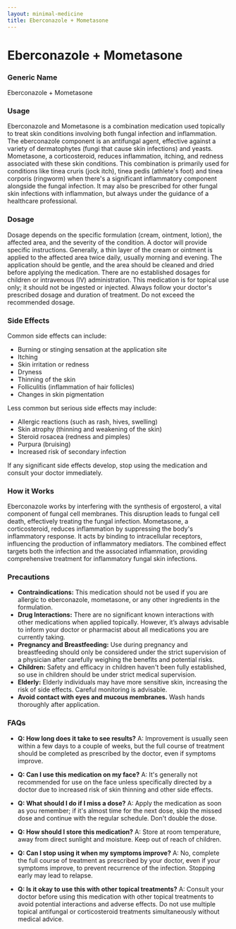 ```yaml
---
layout: minimal-medicine
title: Eberconazole + Mometasone
---
```


# Eberconazole + Mometasone
### Generic Name
Eberconazole + Mometasone


### Usage
Eberconazole and Mometasone is a combination medication used topically to treat skin conditions involving both fungal infection and inflammation.  The eberconazole component is an antifungal agent, effective against a variety of dermatophytes (fungi that cause skin infections) and yeasts.  Mometasone, a corticosteroid, reduces inflammation, itching, and redness associated with these skin conditions.  This combination is primarily used for conditions like tinea cruris (jock itch), tinea pedis (athlete's foot) and tinea corporis (ringworm) when there's a significant inflammatory component alongside the fungal infection.  It may also be prescribed for other fungal skin infections with inflammation, but always under the guidance of a healthcare professional.


### Dosage
Dosage depends on the specific formulation (cream, ointment, lotion), the affected area, and the severity of the condition.  A doctor will provide specific instructions. Generally, a thin layer of the cream or ointment is applied to the affected area twice daily, usually morning and evening.  The application should be gentle, and the area should be cleaned and dried before applying the medication.  There are no established dosages for children or intravenous (IV) administration. This medication is for topical use only; it should not be ingested or injected.  Always follow your doctor's prescribed dosage and duration of treatment.  Do not exceed the recommended dosage.


### Side Effects
Common side effects can include:

* Burning or stinging sensation at the application site
* Itching
* Skin irritation or redness
* Dryness
* Thinning of the skin
* Folliculitis (inflammation of hair follicles)
* Changes in skin pigmentation

Less common but serious side effects may include:

* Allergic reactions (such as rash, hives, swelling)
* Skin atrophy (thinning and weakening of the skin)
* Steroid rosacea (redness and pimples)
* Purpura (bruising)
*  Increased risk of secondary infection


If any significant side effects develop, stop using the medication and consult your doctor immediately.


### How it Works
Eberconazole works by interfering with the synthesis of ergosterol, a vital component of fungal cell membranes.  This disruption leads to fungal cell death, effectively treating the fungal infection.  Mometasone, a corticosteroid, reduces inflammation by suppressing the body's inflammatory response. It acts by binding to intracellular receptors, influencing the production of inflammatory mediators.  The combined effect targets both the infection and the associated inflammation, providing comprehensive treatment for inflammatory fungal skin infections.


### Precautions
* **Contraindications:**  This medication should not be used if you are allergic to eberconazole, mometasone, or any other ingredients in the formulation.
* **Drug Interactions:**  There are no significant known interactions with other medications when applied topically. However, it’s always advisable to inform your doctor or pharmacist about all medications you are currently taking.
* **Pregnancy and Breastfeeding:**  Use during pregnancy and breastfeeding should only be considered under the strict supervision of a physician after carefully weighing the benefits and potential risks.
* **Children:**  Safety and efficacy in children haven't been fully established, so use in children should be under strict medical supervision.
* **Elderly:**  Elderly individuals may have more sensitive skin, increasing the risk of side effects.  Careful monitoring is advisable.
* **Avoid contact with eyes and mucous membranes.**  Wash hands thoroughly after application.


### FAQs

* **Q: How long does it take to see results?** A: Improvement is usually seen within a few days to a couple of weeks, but the full course of treatment should be completed as prescribed by the doctor, even if symptoms improve.

* **Q: Can I use this medication on my face?** A:  It's generally not recommended for use on the face unless specifically directed by a doctor due to increased risk of skin thinning and other side effects.

* **Q: What should I do if I miss a dose?** A: Apply the medication as soon as you remember; if it's almost time for the next dose, skip the missed dose and continue with the regular schedule.  Don't double the dose.

* **Q: How should I store this medication?** A: Store at room temperature, away from direct sunlight and moisture. Keep out of reach of children.

* **Q:  Can I stop using it when my symptoms improve?** A: No, complete the full course of treatment as prescribed by your doctor, even if your symptoms improve, to prevent recurrence of the infection.  Stopping early may lead to relapse.

* **Q: Is it okay to use this with other topical treatments?** A: Consult your doctor before using this medication with other topical treatments to avoid potential interactions and adverse effects.  Do not use multiple topical antifungal or corticosteroid treatments simultaneously without medical advice.
